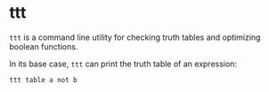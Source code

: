# ttt

`ttt` is a command line utility for checking truth tables and optimizing boolean functions.

In its base case, `ttt` can print the truth table of an expression:

```
ttt table a not b
```
